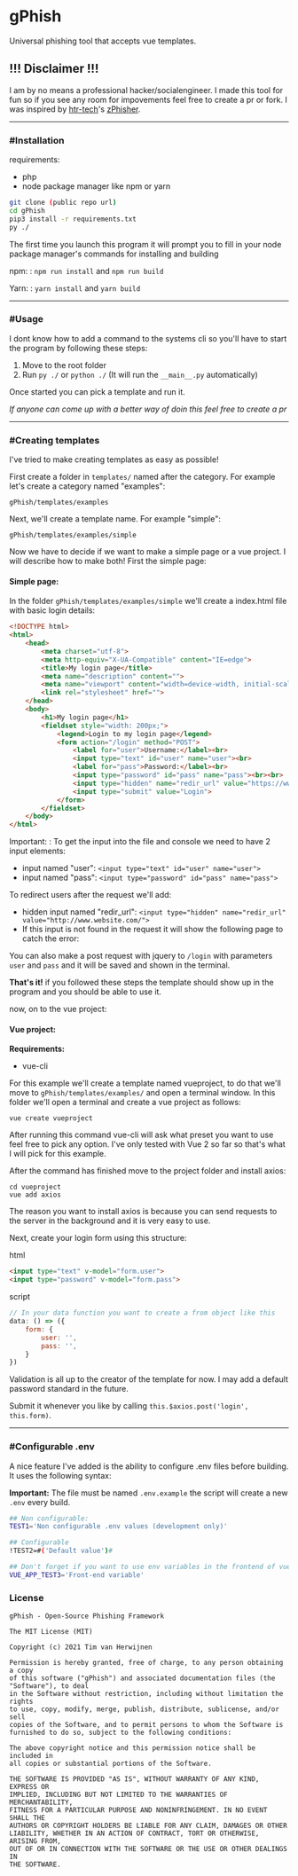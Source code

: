 # gPhish
Universal phishing tool that accepts vue templates.

## !!! Disclaimer !!!

I am by no means a professional hacker/socialengineer. I made this tool for fun so if you see any room for impovements feel free to create a pr or fork.
I was inspired by [htr-tech](https://github.com/htr-tech)'s [zPhisher](https://github.com/htr-tech/zphisher).

---
### #Installation

requirements:
* php
* node package manager like npm or yarn
```sh
git clone (public repo url)
cd gPhish
pip3 install -r requirements.txt
py ./
```
The first time you launch this program it will prompt you to fill in your node package manager's commands for installing and building

npm: 
:   `npm run install` and `npm run build`

Yarn:
:   `yarn install` and `yarn build`

---
### #Usage
I dont know how to add a command to the systems cli so you'll have to start the program by following these steps:
1. Move to the root folder
1. Run `py ./` or `python ./` (It will run the `__main__.py` automatically)

Once started you can pick a template and run it.

*If anyone can come up with a better way of doin this feel free to create a pr*

---
### #Creating templates

I've tried to make creating templates as easy as possible!

First create a folder in `templates/` named after the category. For example let's create a category named "examples":
```
gPhish/templates/examples
```
Next, we'll create a template name. For example "simple":
```
gPhish/templates/examples/simple
```
Now we have to decide if we want to make a simple page or a vue project. I will describe how to make both! First the simple page:

#### Simple page:
In the folder `gPhish/templates/examples/simple` we'll create a index.html file with basic login details:
```html
<!DOCTYPE html>
<html>
    <head>
        <meta charset="utf-8">
        <meta http-equiv="X-UA-Compatible" content="IE=edge">
        <title>My login page</title>
        <meta name="description" content="">
        <meta name="viewport" content="width=device-width, initial-scale=1">
        <link rel="stylesheet" href="">
    </head>
    <body>
        <h1>My login page</h1>
        <fieldset style="width: 200px;">
            <legend>Login to my login page</legend>
            <form action="/login" method="POST">
                <label for="user">Username:</label><br>
                <input type="text" id="user" name="user"><br>
                <label for="pass">Password:</label><br>
                <input type="password" id="pass" name="pass"><br><br>
                <input type="hidden" name="redir_url" value="https://www.youtube.com/watch?v=dQw4w9WgXcQ">
                <input type="submit" value="Login">
            </form>
        </fieldset>
    </body>
</html>
```
Important:
:   To get the input into the file and console we need to have 2 input elements:
* input named "user": `<input type="text" id="user" name="user">`
* input named "pass": `<input type="password" id="pass" name="pass">`
 
To redirect users after the request we'll add:
* hidden input named "redir_url": `<input type="hidden" name="redir_url" value="http://www.website.com/">`
* If this input is not found in the request it will show the following page to catch the error: 

You can also make a post request with jquery to `/login` with parameters `user` and `pass` and it will be saved and shown in the terminal.

__That's it!__ if you followed these steps the template should show up in the program and you should be able to use it.

now, on to the vue project:

#### Vue project:
__Requirements:__
* vue-cli

For this example we'll create a template named vueproject, to do that we'll move to `gPhish/templates/examples/` and open a terminal window.
In this folder we'll open a terminal and create a vue project as follows:
```shell
vue create vueproject
```
After running this command vue-cli will ask what preset you want to use feel free to pick any option. I've only tested with Vue 2 so far so that's what I will pick for this example.

After the command has finished move to the project folder and install axios:
```
cd vueproject
vue add axios
```
The reason you want to install axios is because you can send requests to the server in the background and it is very easy to use.

Next, create your login form using this structure:

html
```html
<input type="text" v-model="form.user">
<input type="password" v-model="form.pass">
```
script
```javascript
// In your data function you want to create a from object like this
data: () => ({
    form: {
        user: '',
        pass: '',
    }
})
```
Validation is all up to the creator of the template for now. I may add a default password standard in the future.

Submit it whenever you like by calling `this.$axios.post('login', this.form)`.

---

### #Configurable .env

A nice feature I've added is the ability to configure .env files before building. It uses the following syntax:

__Important:__ The file must be named `.env.example` the script will create a new `.env` every build.
```sh
## Non configurable:
TEST1='Non configurable .env values (development only)'

## Configurable
!TEST2=#('Default value')#

## Don't forget if you want to use env variables in the frontend of vue project, prefix them with 'VUE_APP_' like this:
VUE_APP_TEST3='Front-end variable'
```

### License

```
gPhish - Open-Source Phishing Framework

The MIT License (MIT)

Copyright (c) 2021 Tim van Herwijnen

Permission is hereby granted, free of charge, to any person obtaining a copy
of this software ("gPhish") and associated documentation files (the "Software"), to deal
in the Software without restriction, including without limitation the rights
to use, copy, modify, merge, publish, distribute, sublicense, and/or sell
copies of the Software, and to permit persons to whom the Software is
furnished to do so, subject to the following conditions:

The above copyright notice and this permission notice shall be included in
all copies or substantial portions of the Software.

THE SOFTWARE IS PROVIDED "AS IS", WITHOUT WARRANTY OF ANY KIND, EXPRESS OR
IMPLIED, INCLUDING BUT NOT LIMITED TO THE WARRANTIES OF MERCHANTABILITY,
FITNESS FOR A PARTICULAR PURPOSE AND NONINFRINGEMENT. IN NO EVENT SHALL THE
AUTHORS OR COPYRIGHT HOLDERS BE LIABLE FOR ANY CLAIM, DAMAGES OR OTHER
LIABILITY, WHETHER IN AN ACTION OF CONTRACT, TORT OR OTHERWISE, ARISING FROM,
OUT OF OR IN CONNECTION WITH THE SOFTWARE OR THE USE OR OTHER DEALINGS IN
THE SOFTWARE.
```
